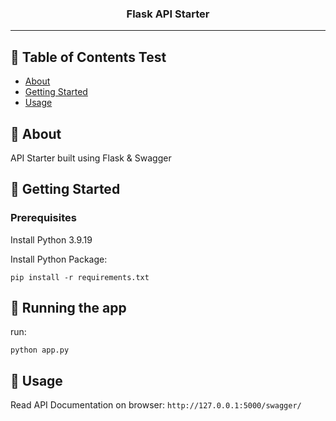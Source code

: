 <h3 align="center">Flask API Starter</h3>

---

## 📝 Table of Contents Test

- [About](#about)
- [Getting Started](#getting_started)
- [Usage](#usage)

## 🧐 About <a name = "about"></a>

API Starter built using Flask & Swagger

## 🏁 Getting Started <a name = "getting_started"></a>

### Prerequisites

Install Python 3.9.19

Install Python Package:
```
pip install -r requirements.txt
```
## 🔧 Running the app <a name = "run"></a>

run:

```
python app.py
```

## 🎈 Usage <a name="usage"></a>

Read API Documentation on browser:
`http://127.0.0.1:5000/swagger/`

